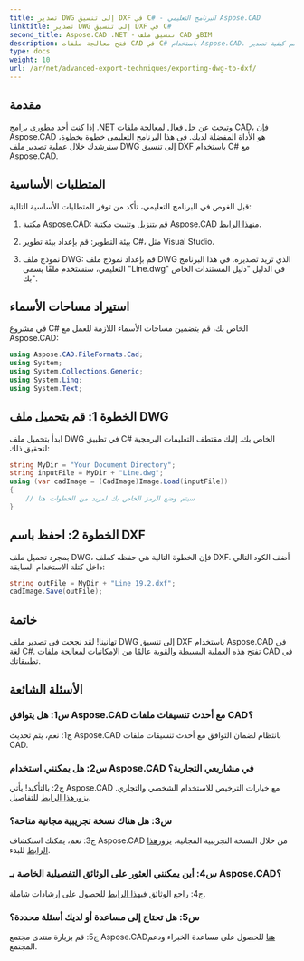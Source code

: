 ```yaml
---
title: تصدير DWG إلى تنسيق DXF في C# - البرنامج التعليمي Aspose.CAD
linktitle: تصدير DWG إلى تنسيق DXF في C#
second_title: Aspose.CAD .NET - تنسيق ملف CAD وBIM
description: فتح معالجة ملفات CAD في C# باستخدام Aspose.CAD. تعلم كيفية تصدير DWG إلى DXF بسهولة. اتبع دليلنا خطوة بخطوة للتكامل السلس.
type: docs
weight: 10
url: /ar/net/advanced-export-techniques/exporting-dwg-to-dxf/
---
```

## مقدمة

إذا كنت أحد مطوري برامج .NET وتبحث عن حل فعال لمعالجة ملفات CAD، فإن Aspose.CAD هو الأداة المفضلة لديك. في هذا البرنامج التعليمي خطوة بخطوة، سنرشدك خلال عملية تصدير ملف DWG إلى تنسيق DXF باستخدام C# مع Aspose.CAD.

## المتطلبات الأساسية

قبل الغوص في البرنامج التعليمي، تأكد من توفر المتطلبات الأساسية التالية:

1. مكتبة Aspose.CAD: قم بتنزيل وتثبيت مكتبة Aspose.CAD من[هذا الرابط](https://releases.aspose.com/cad/net/).

2. بيئة التطوير: قم بإعداد بيئة تطوير C#، مثل Visual Studio.

3. نموذج ملف DWG: قم بإعداد نموذج ملف DWG الذي تريد تصديره. في هذا البرنامج التعليمي، سنستخدم ملفًا يسمى "Line.dwg" في الدليل "دليل المستندات الخاص بك".

## استيراد مساحات الأسماء

في مشروع C# الخاص بك، قم بتضمين مساحات الأسماء اللازمة للعمل مع Aspose.CAD:

```csharp
using Aspose.CAD.FileFormats.Cad;
using System;
using System.Collections.Generic;
using System.Linq;
using System.Text;
```

## الخطوة 1: قم بتحميل ملف DWG

ابدأ بتحميل ملف DWG في تطبيق C# الخاص بك. إليك مقتطف التعليمات البرمجية لتحقيق ذلك:

```csharp
string MyDir = "Your Document Directory";
string inputFile = MyDir + "Line.dwg";
using (var cadImage = (CadImage)Image.Load(inputFile))
{
    // سيتم وضع الرمز الخاص بك لمزيد من الخطوات هنا
}
```

## الخطوة 2: احفظ باسم DXF

بمجرد تحميل ملف DWG، فإن الخطوة التالية هي حفظه كملف DXF. أضف الكود التالي داخل كتلة الاستخدام السابقة:

```csharp
string outFile = MyDir + "Line_19.2.dxf";
cadImage.Save(outFile);
```

## خاتمة

تهانينا! لقد نجحت في تصدير ملف DWG إلى تنسيق DXF باستخدام Aspose.CAD في لغة C#. تفتح هذه العملية البسيطة والقوية عالمًا من الإمكانيات لمعالجة ملفات CAD في تطبيقاتك.

## الأسئلة الشائعة

### س1: هل يتوافق Aspose.CAD مع أحدث تنسيقات ملفات CAD؟

ج1: نعم، يتم تحديث Aspose.CAD بانتظام لضمان التوافق مع أحدث تنسيقات ملفات CAD.

### س2: هل يمكنني استخدام Aspose.CAD في مشاريعي التجارية؟

 ج2: بالتأكيد! يأتي Aspose.CAD مع خيارات الترخيص للاستخدام الشخصي والتجاري. يزور[هذا الرابط](https://purchase.aspose.com/buy) للتفاصيل.

### س3: هل هناك نسخة تجريبية مجانية متاحة؟

 ج3: نعم، يمكنك استكشاف Aspose.CAD من خلال النسخة التجريبية المجانية. يزور[هذا الرابط](https://releases.aspose.com/) للبدء.

### س4: أين يمكنني العثور على الوثائق التفصيلية الخاصة بـ Aspose.CAD؟

 ج4: راجع الوثائق في[هذا الرابط](https://reference.aspose.com/cad/net/) للحصول على إرشادات شاملة.

### س5: هل تحتاج إلى مساعدة أو لديك أسئلة محددة؟

 ج5: قم بزيارة منتدى مجتمع Aspose.CAD[هنا](https://forum.aspose.com/c/cad/19) للحصول على مساعدة الخبراء ودعم المجتمع.